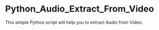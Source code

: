 # Python_Audio_Extract_From_Video
This simple Python script will help you to extract Audio from Video. 
